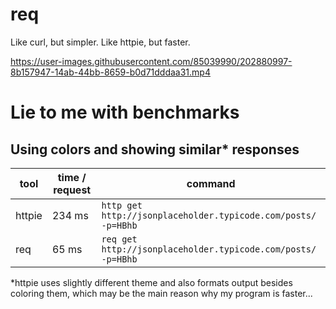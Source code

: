 # req
Like curl, but simpler. Like httpie, but faster.

https://user-images.githubusercontent.com/85039990/202880997-8b157947-14ab-44bb-8659-b0d71dddaa31.mp4

# Lie to me with benchmarks

## Using colors and showing similar* responses

| tool | time / request | command |
| --- | --- | --- |
| httpie | 234 ms | `http get http://jsonplaceholder.typicode.com/posts/ -p=HBhb` |
| req | 65 ms | `req get http://jsonplaceholder.typicode.com/posts/ -p=HBhb` |

*httpie uses slightly different theme and also formats output besides coloring them, which may be the main reason why my program is faster...
